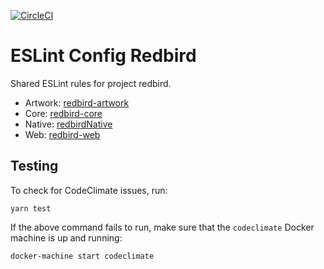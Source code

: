 [![CircleCI](https://circleci.com/gh/joncursi/eslint-config-redbird.svg?style=shield&circle-token=9d318f8c2c4fb6ef91c29815fb3742bf34e71e3a)](https://circleci.com/gh/joncursi/eslint-config-redbird)

# ESLint Config Redbird

Shared ESLint rules for project redbird.

* Artwork: [redbird-artwork](https://github.com/joncursi/redbird-artwork)
* Core: [redbird-core](https://github.com/joncursi/redbird-core)
* Native: [redbirdNative](https://github.com/joncursi/redbirdNative)
* Web: [redbird-web](https://github.com/joncursi/redbird-web)

## Testing

To check for CodeClimate issues, run:

```
yarn test
```

If the above command fails to run, make sure that the
`codeclimate` Docker machine is up and running:

```
docker-machine start codeclimate
```
